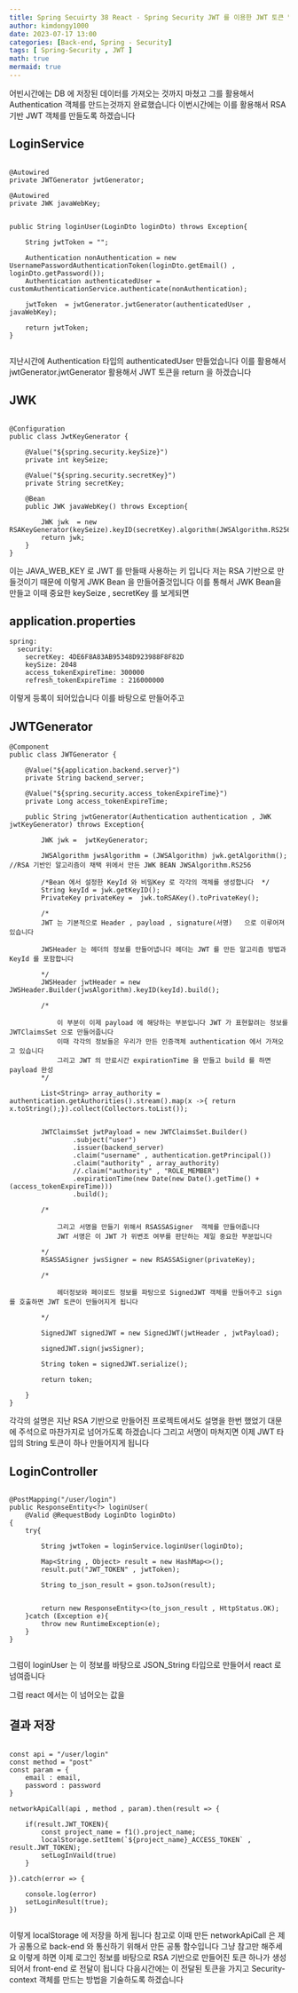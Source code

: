 ```yaml
---
title: Spring Secuirty 38 React - Spring Security JWT 를 이용한 JWT 토큰 발급2
author: kimdongy1000
date: 2023-07-17 13:00
categories: [Back-end, Spring - Security]
tags: [ Spring-Security , JWT ]
math: true
mermaid: true
---
```



어빈시간에는 DB 에 저장된 데이터를 가져오는 것까지 마쳤고 그를 활용해서 Authentication 객체를 만드는것까지 완료했습니다 이번시간에는 이를 활용해서 RSA 기반 JWT 객체를 만들도록 하겠습니다


## LoginService
```

@Autowired
private JWTGenerator jwtGenerator;

@Autowired
private JWK javaWebKey;


public String loginUser(LoginDto loginDto) throws Exception{

    String jwtToken = "";

    Authentication nonAuthentication = new UsernamePasswordAuthenticationToken(loginDto.getEmail() , loginDto.getPassword());
    Authentication authenticatedUser = customAuthenticationService.authenticate(nonAuthentication);

    jwtToken  = jwtGenerator.jwtGenerator(authenticatedUser , javaWebKey);

    return jwtToken;
}


```

지난시간에 Authentication 타입의 authenticatedUser 만들었습니다 이를 활용해서 jwtGenerator.jwtGenerator 활용해서 JWT 토큰을 return 을 하겠습니다

## JWK

```

@Configuration
public class JwtKeyGenerator {

    @Value("${spring.security.keySize}")
    private int keySeize;

    @Value("${spring.security.secretKey}")
    private String secretKey;

    @Bean
    public JWK javaWebKey() throws Exception{

        JWK jwk  = new RSAKeyGenerator(keySeize).keyID(secretKey).algorithm(JWSAlgorithm.RS256).generate();
        return jwk;
    }
}

```

이는 JAVA_WEB_KEY 로 JWT 를 만들때 사용하는 키 입니다 저는 RSA 기반으로 만들것이기 때문에 이렇게 JWK Bean 을 만들어줄것입니다 이를 통해서 JWK Bean을  만들고 이때 
중요한 keySeize , secretKey 를 보게되면

## application.properties
```
spring:
  security:
    secretKey: 4DE6F8A83AB95348D923988F8F82D
    keySize: 2048
    access_tokenExpireTime: 300000
    refresh_tokenExpireTime : 216000000

```

이렇게 등록이 되어있습니다 이를 바탕으로 만들어주고 

## JWTGenerator

```
@Component
public class JWTGenerator {

    @Value("${application.backend.server}")
    private String backend_server;

    @Value("${spring.security.access_tokenExpireTime}")
    private Long access_tokenExpireTime;

    public String jwtGenerator(Authentication authentication , JWK jwtKeyGenerator) throws Exception{

        JWK jwk =  jwtKeyGenerator;

        JWSAlgorithm jwsAlgorithm = (JWSAlgorithm) jwk.getAlgorithm(); //RSA 기반인 알고리즘이 채택 위에서 만든 JWK BEAN JWSAlgorithm.RS256
       
        /*Bean 에서 설정한 KeyId 와 비밀Key 로 각각의 객체를 생성합니다  */
        String keyId = jwk.getKeyID();
        PrivateKey privateKey =  jwk.toRSAKey().toPrivateKey();
        
        /*
        JWT 는 기본적으로 Header , payload , signature(서명)   으로 이루어져 있습니다

        JWSHeader 는 헤더의 정보를 만들어냅니다 헤더는 JWT 를 만든 알고리즘 방법과 KeyId 를 포함합니다

        */
        JWSHeader jwtHeader = new JWSHeader.Builder(jwsAlgorithm).keyID(keyId).build();

        /*

            이 부분이 이제 payload 에 해당하는 부분입니다 JWT 가 표현할려는 정보를 JWTClaimsSet 으로 만들어줍니다
            이때 각각의 정보들은 우리가 만든 인증객체 authentication 에서 가져오고 있습니다
            그리고 JWT 의 만료시간 expirationTime 을 만들고 build 를 하면 payload 완성
        */

        List<String> array_authority =  authentication.getAuthorities().stream().map(x ->{ return x.toString();}).collect(Collectors.toList());


        JWTClaimsSet jwtPayload = new JWTClaimsSet.Builder()
                .subject("user")
                .issuer(backend_server)
                .claim("username" , authentication.getPrincipal())
                .claim("authority" , array_authority)
                //.claim("authority" , "ROLE_MEMBER")
                .expirationTime(new Date(new Date().getTime() +(access_tokenExpireTime)))
                .build();

        /*

            그리고 서명을 만들기 위해서 RSASSASigner  객체를 만들어줍니다
            JWT 서명은 이 JWT 가 위변조 여부를 판단하는 제일 중요한 부분입니다

        */
        RSASSASigner jwsSigner = new RSASSASigner(privateKey);

        /*

            헤더정보와 페이로드 정보를 파탕으로 SignedJWT 객체를 만들어주고 sign 를 호출하면 JWT 토큰이 만들어지게 됩니다

        */

        SignedJWT signedJWT = new SignedJWT(jwtHeader , jwtPayload);

        signedJWT.sign(jwsSigner);

        String token = signedJWT.serialize();

        return token;

    }
}

```
각각의 설명은 지난 RSA 기반으로 만들어진 프로젝트에서도 설명을 한번 했었기 대문에 주석으로 마찬가지로 넘어가도록 하겠습니다 그리고 서명이 마쳐지면 이제 JWT 타입의 String 토큰이 하나 만들어지게 됩니다 

## LoginController
```

@PostMapping("/user/login")
public ResponseEntity<?> loginUser(
    @Valid @RequestBody LoginDto loginDto)
{
    try{

        String jwtToken = loginService.loginUser(loginDto);

        Map<String , Object> result = new HashMap<>();
        result.put("JWT_TOKEN" , jwtToken);

        String to_json_result = gson.toJson(result);


        return new ResponseEntity<>(to_json_result , HttpStatus.OK);
    }catch (Exception e){
        throw new RuntimeException(e);
    }
}


```

그럼이 loginUser 는 이 정보를 바탕으로 JSON_String 타입으로 만들어서 react 로 넘여줍니다

그럼 react 에서는 이 넘어오는 값을

## 결과 저장
```

const api = "/user/login"
const method = "post"
const param = {
    email : email,
    password : password
}

networkApiCall(api , method , param).then(result => {

    if(result.JWT_TOKEN){
        const project_name = f1().project_name;
        localStorage.setItem(`${project_name}_ACCESS_TOKEN` , result.JWT_TOKEN);
        setLogInVaild(true)
    }

}).catch(error => {

    console.log(error)
    setLoginResult(true);
})


```

이렇게 localStorage 에 저장을 하게 됩니다 참고로 이때 만든 networkApiCall 은 제가 공통으로 back-end 와 통신하기 위해서 만든 공통 함수입니다 그냥 참고만 해주세요
이렇게 하면 이제 로그인 정보를 바탕으로 RSA 기반으로 만들어진 토큰 하나가 생성되어서 front-end 로 전달이 됩니다 다음시간에는 이 전달된 토큰을 가지고 Security-context 객체를 만드는 방법을 기술하도록 하겠습니다 




